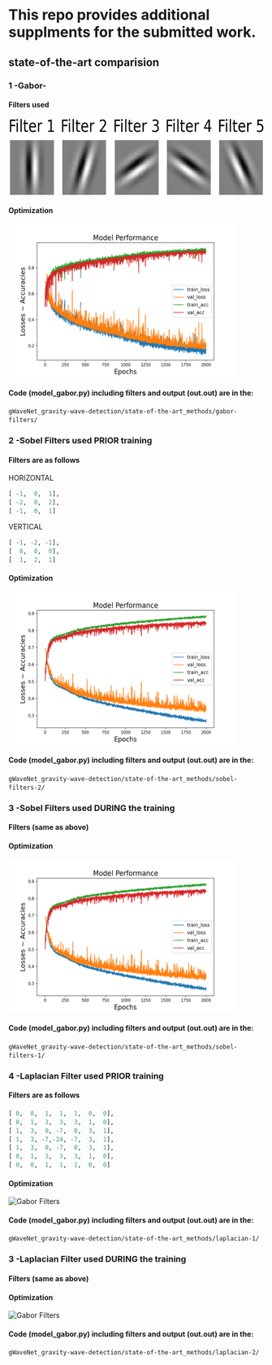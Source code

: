 # This repo provides additional supplments for the submitted work.

## state-of-the-art comparision
### 1 -Gabor-
#### Filters used 

<img src="/state-of-the-art_methods/gabor-filters/gabor_filters.png" alt="Gabor Filters" width="600" height="150">

#### Optimization 

<img src="/state-of-the-art_methods/gabor-filters/comb_.png" alt="Gabor Filters" width="450" height="300">

#### Code (model_gabor.py) including filters and output (out.out) are in the:

```gWaveNet_gravity-wave-detection/state-of-the-art_methods/gabor-filters/```

### 2 -Sobel Filters used PRIOR training
#### Filters are as follows
HORIZONTAL
 ```python
 [ -1,  0,  1],
 [ -2,  0,  2],
 [ -1,  0,  1]
 ```
VERTICAL
```python
[ -1, -2, -1],
[  0,  0,  0],
[  1,  2,  1]
```

#### Optimization 

<img src="/state-of-the-art_methods/sobel-filters_1/comb_.png" alt="Gabor Filters" width="450" height="300">

#### Code (model_gabor.py) including filters and output (out.out) are in the:

```gWaveNet_gravity-wave-detection/state-of-the-art_methods/sobel-filters-2/```

### 3 -Sobel Filters used DURING the training
#### Filters (same as above)
#### Optimization 

<img src="/state-of-the-art_methods/sobel-filters_1/comb_.png" alt="Gabor Filters" width="450" height="300">

#### Code (model_gabor.py) including filters and output (out.out) are in the:

```gWaveNet_gravity-wave-detection/state-of-the-art_methods/sobel-filters-1/```

### 4 -Laplacian Filter used PRIOR training
#### Filters are as follows
 ```python
 [ 0,  0,  1,  1,  1,  0,  0],
 [ 0,  1,  3,  3,  3,  1,  0],
 [ 1,  3,  0, -7,  0,  3,  1],
 [ 1,  3, -7,-24, -7,  3,  1],
 [ 1,  3,  0, -7,  0,  3,  1],
 [ 0,  1,  3,  3,  3,  1,  0],
 [ 0,  0,  1,  1,  1,  0,  0]
 ```
#### Optimization 

<img src="/state-of-the-art_methods/laplacian--1/comb_.png" alt="Gabor Filters" width="450" height="300">

#### Code (model_gabor.py) including filters and output (out.out) are in the:

```gWaveNet_gravity-wave-detection/state-of-the-art_methods/laplacian-1/```

### 3 -Laplacian Filter used DURING the training
#### Filters (same as above)
#### Optimization 

<img src="/state-of-the-art_methods/laplacian-2/comb.png" alt="Gabor Filters" width="450" height="300">

#### Code (model_gabor.py) including filters and output (out.out) are in the:

```gWaveNet_gravity-wave-detection/state-of-the-art_methods/laplacian-2/```
